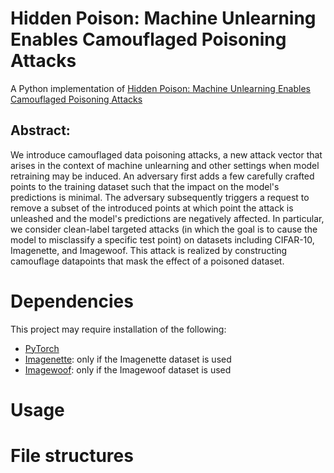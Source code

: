 # Hidden Poison: Machine Unlearning Enables Camouflaged Poisoning Attacks
A Python implementation of [Hidden Poison: Machine Unlearning Enables Camouflaged Poisoning Attacks](https://arxiv.org)

## Abstract:
We introduce camouflaged data poisoning attacks, a new attack vector that arises in the context of machine unlearning and other settings when model retraining may be induced. An adversary first adds a few carefully crafted points to the training dataset such that the impact on the model's predictions is minimal. The adversary subsequently triggers a request to remove a subset of the introduced points at which point the attack is unleashed and the model's predictions are negatively affected. In particular, we consider clean-label targeted attacks (in which the goal is to cause the model to misclassify a specific test point) on datasets including CIFAR-10, Imagenette, and Imagewoof. This attack is realized by constructing camouflage datapoints that mask the effect of a poisoned dataset.

# Dependencies
This project may require installation of the following:
* [PyTorch](https://pytorch.org/)
* [Imagenette](https://github.com/fastai/imagenette): only if the Imagenette dataset is used
* [Imagewoof](https://github.com/fastai/imagenette): only if the Imagewoof dataset is used

# Usage
File structures
===
